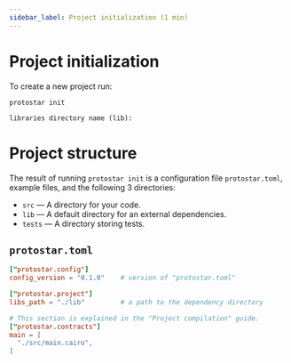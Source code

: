 ```yaml
---
sidebar_label: Project initialization (1 min)
---
```


# Project initialization

To create a new project run:

```console
protostar init
```

```console title="Protostar configuration step."
libraries directory name (lib):
```

# Project structure

The result of running `protostar init` is a configuration file `protostar.toml`, example files, and the following 3 directories:

- `src` — A directory for your code.
- `lib` — A default directory for an external dependencies.
- `tests` — A directory storing tests.

## `protostar.toml`

```toml
["protostar.config"]
config_version = "0.1.0"    # version of "protostar.toml"

["protostar.project"]
libs_path = "./lib"         # a path to the dependency directory

# This section is explained in the "Project compilation" guide.
["protostar.contracts"]
main = [
  "./src/main.cairo",
]

```
